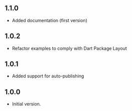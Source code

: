 ## 1.1.0

- Added documentation (first version)

## 1.0.2
- Refactor examples to comply with Dart Package Layout

## 1.0.1
- Added support for auto-publishing

## 1.0.0

- Initial version.
